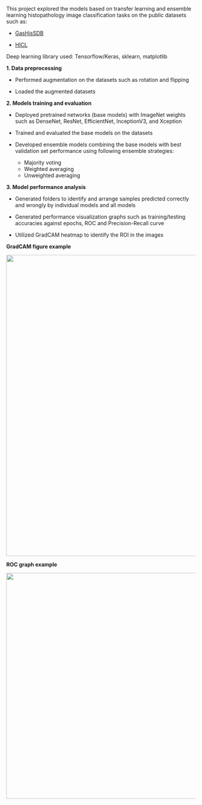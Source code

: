 This project explored the models based on transfer learning and ensemble learning histopathology image classification tasks on the public datasets such as:


* [GasHisSDB](https://gitee.com/neuhwm/GasHisSDB)

* [HICL](http://medisp.bme.teiath.gr/hicl/)


Deep learning library used: Tensorflow/Keras, sklearn, matplotlib




**1. Data preprocessing**


* Performed augmentation on the datasets such as rotation and flipping


* Loaded the augmented datasets


**2. Models training and evaluation**


* Deployed pretrained networks (base models) with ImageNet weights such as DenseNet, ResNet, EfficientNet, InceptionV3, and Xception


* Trained and evaluated the base models on the datasets


* Developed ensemble models combining the base models with best validation set performance using following ensemble strategies:
  * Majority voting
  * Weighted averaging
  * Unweighted averaging


**3. Model performance analysis**


* Generated folders to identify and arrange samples predicted correctly and wrongly by individual models and all models


* Generated performance visualization graphs such as training/testing accuracies against epochs, ROC and Precision-Recall curve


* Utilized GradCAM heatmap to identify the ROI in the images


**GradCAM figure example**

<img src="https://github.com/MPYong/gashissdb_transfer_ensemble_learning/blob/main/figures/gradcam.jpg" width="800" />


**ROC graph example**


<img src="https://github.com/MPYong/gashissdb_transfer_ensemble_learning/blob/main/figures/ROC.jpg" width="600" />
